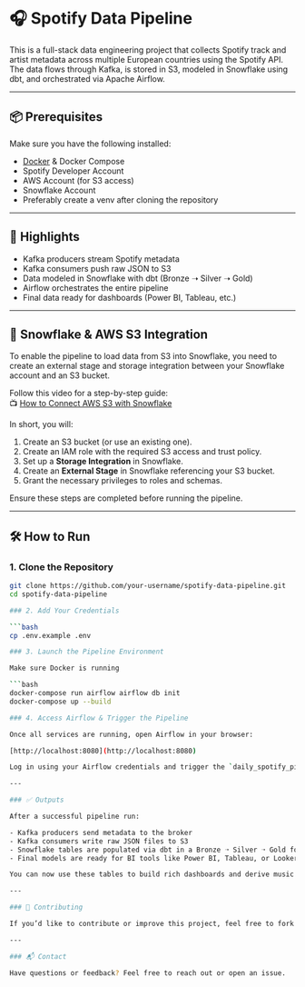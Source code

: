# 🎧 Spotify Data Pipeline

This is a full-stack data engineering project that collects Spotify track and artist metadata across multiple European countries using the Spotify API. The data flows through Kafka, is stored in S3, modeled in Snowflake using dbt, and orchestrated via Apache Airflow.

---

## 📦 Prerequisites

Make sure you have the following installed:

- [Docker](https://www.docker.com/) & Docker Compose  
- Spotify Developer Account  
- AWS Account (for S3 access)  
- Snowflake Account
- Preferably create a venv after cloning the repository

---

## 🚀  Highlights

- Kafka producers stream Spotify metadata  
- Kafka consumers push raw JSON to S3  
- Data modeled in Snowflake with dbt (Bronze ➝ Silver ➝ Gold)  
- Airflow orchestrates the entire pipeline  
- Final data ready for dashboards (Power BI, Tableau, etc.)

---

## 🧩 Snowflake & AWS S3 Integration

To enable the pipeline to load data from S3 into Snowflake, you need to create an external stage and storage integration between your Snowflake account and an S3 bucket.

Follow this video for a step-by-step guide:  
📺 [How to Connect AWS S3 with Snowflake](https://www.youtube.com/watch?v=roXlSAvx6Kg&t=742s)

In short, you will:

1. Create an S3 bucket (or use an existing one).
2. Create an IAM role with the required S3 access and trust policy.
3. Set up a **Storage Integration** in Snowflake.
4. Create an **External Stage** in Snowflake referencing your S3 bucket.
5. Grant the necessary privileges to roles and schemas.

Ensure these steps are completed before running the pipeline.

---

## 🛠 How to Run

### 1. Clone the Repository

```bash
git clone https://github.com/your-username/spotify-data-pipeline.git
cd spotify-data-pipeline

### 2. Add Your Credentials

```bash
cp .env.example .env

### 3. Launch the Pipeline Environment

Make sure Docker is running

```bash
docker-compose run airflow airflow db init
docker-compose up --build

### 4. Access Airflow & Trigger the Pipeline

Once all services are running, open Airflow in your browser:

[http://localhost:8080](http://localhost:8080)

Log in using your Airflow credentials and trigger the `daily_spotify_pipeline` DAG to start the data pipeline.

---

### ✅ Outputs

After a successful pipeline run:

- Kafka producers send metadata to the broker
- Kafka consumers write raw JSON files to S3
- Snowflake tables are populated via dbt in a Bronze ➝ Silver ➝ Gold format
- Final models are ready for BI tools like Power BI, Tableau, or Looker

You can now use these tables to build rich dashboards and derive music insights across countries.

---

### 🙌 Contributing

If you’d like to contribute or improve this project, feel free to fork the repo and raise a pull request!

---

### 📬 Contact

Have questions or feedback? Feel free to reach out or open an issue.
